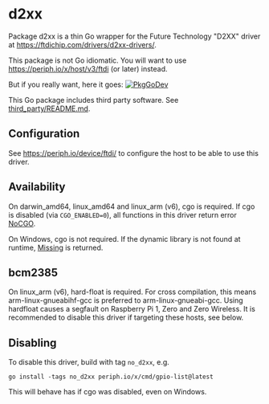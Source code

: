 # d2xx

Package d2xx is a thin Go wrapper for the Future Technology "D2XX" driver at
https://ftdichip.com/drivers/d2xx-drivers/.

This package is not Go idiomatic. You will want to use
https://periph.io/x/host/v3/ftdi (or later) instead.

But if you really want, here it goes:
[![PkgGoDev](https://pkg.go.dev/badge/periph.io/x/d2xx)](https://pkg.go.dev/periph.io/x/d2xx)

This Go package includes third party software. See
[third_party/README.md](third_party/README.md).

## Configuration

See https://periph.io/device/ftdi/ to configure the host to be able to use this
driver.

## Availability

On darwin_amd64, linux_amd64 and linux_arm (v6), cgo is required. If cgo is
disabled (via `CGO_ENABLED=0`), all functions in this driver return error
[NoCGO](https://periph.io/x/d2xx#NoCGO).

On Windows, cgo is not required. If the dynamic library is not found at runtime,
[Missing](https://periph.io/x/d2xx#Missing) is returned.

## bcm2385

On linux_arm (v6), hard-float is required. For cross compilation, this
means arm-linux-gnueabihf-gcc is preferred to arm-linux-gnueabi-gcc. Using
hardfloat causes a segfault on Raspberry Pi 1, Zero and Zero Wireless. It is
recommended to disable this driver if targeting these hosts, see below.

## Disabling

To disable this driver, build with tag `no_d2xx`, e.g.

```
go install -tags no_d2xx periph.io/x/cmd/gpio-list@latest
```

This will behave has if cgo was disabled, even on Windows.
